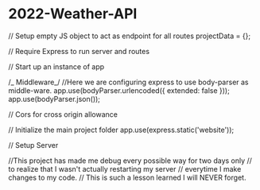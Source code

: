 # 2022-Weather-API

// Setup empty JS object to act as endpoint for all routes
projectData = {};

// Require Express to run server and routes

// Start up an instance of app

/_ Middleware_/
//Here we are configuring express to use body-parser as middle-ware.
app.use(bodyParser.urlencoded({ extended: false }));
app.use(bodyParser.json());

// Cors for cross origin allowance

// Initialize the main project folder
app.use(express.static('website'));

// Setup Server

//This project has made me debug every possible way for two days only
// to realize that I wasn't actually restarting my server
// everytime I make changes to my code.
// This is such a lesson learned I will NEVER forget.
